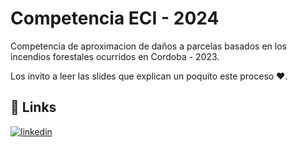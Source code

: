 
# Competencia ECI - 2024

Competencia de aproximacion de daños a parcelas basados en los incendios forestales ocurridos en Cordoba - 2023.

Los invito a leer las slides que explican un poquito este proceso ❤.

## 🔗 Links
[![linkedin](https://img.shields.io/badge/linkedin-0A66C2?style=for-the-badge&logo=linkedin&logoColor=white)](https://www.linkedin.com/in/franciscorizzi/)

